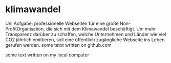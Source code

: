 # klimawandel
Uni Aufgabe: professionelle Webseiten für eine große Non-ProfitOrganisation, die sich mit dem Klimawandel beschäftigt. Um mehr Transparenz darüber zu schaffen, welche Unternehmen und Länder wie viel CO2 jährlich emittieren, soll eine öffentlich zugängliche Webseite ins Leben gerufen werden.
some tetxt written on github.com

some text written on my local computer
